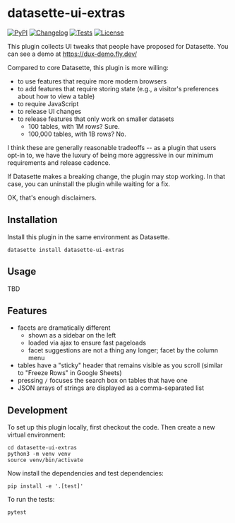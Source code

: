 # datasette-ui-extras

[![PyPI](https://img.shields.io/pypi/v/datasette-ui-extras.svg)](https://pypi.org/project/datasette-ui-extras/)
[![Changelog](https://img.shields.io/github/v/release/cldellow/datasette-ui-extras?include_prereleases&label=changelog)](https://github.com/cldellow/datasette-ui-extras/releases)
[![Tests](https://github.com/cldellow/datasette-ui-extras/workflows/Test/badge.svg)](https://github.com/cldellow/datasette-ui-extras/actions?query=workflow%3ATest)
[![License](https://img.shields.io/badge/license-Apache%202.0-blue.svg)](https://github.com/cldellow/datasette-ui-extras/blob/main/LICENSE)

This plugin collects UI tweaks that people have proposed for Datasette. You can see a demo at https://dux-demo.fly.dev/

Compared to core Datasette, this plugin is more willing:

- to use features that require more modern browsers
- to add features that require storing state (e.g., a visitor's
  preferences about how to view a table)
- to require JavaScript
- to release UI changes
- to release features that only work on smaller datasets
  - 100 tables, with 1M rows? Sure.
  - 100,000 tables, with 1B rows? No.

I think these are generally reasonable tradeoffs -- as a plugin that users opt-in
to, we have the luxury of being more aggressive in our minimum requirements
and release cadence.

If Datasette makes a breaking change, the plugin may stop working. In that case,
you can uninstall the plugin while waiting for a fix.

OK, that's enough disclaimers.

## Installation

Install this plugin in the same environment as Datasette.

    datasette install datasette-ui-extras

## Usage

TBD

## Features

- facets are dramatically different
    - shown as a sidebar on the left
    - loaded via ajax to ensure fast pageloads
    - facet suggestions are not a thing any longer; facet by the column menu
- tables have a "sticky" header that remains visible as you scroll (similar to "Freeze Rows" in Google Sheets)
- pressing `/` focuses the search box on tables that have one
- JSON arrays of strings are displayed as a comma-separated list

## Development

To set up this plugin locally, first checkout the code. Then create a new virtual environment:

    cd datasette-ui-extras
    python3 -m venv venv
    source venv/bin/activate

Now install the dependencies and test dependencies:

    pip install -e '.[test]'

To run the tests:

    pytest
